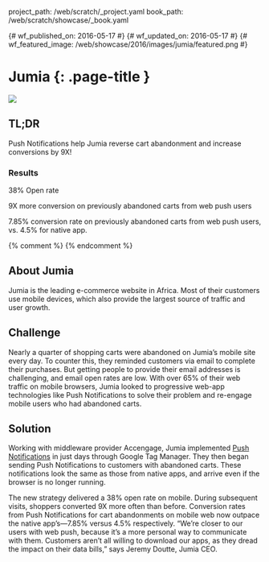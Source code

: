 project_path: /web/scratch/_project.yaml
book_path: /web/scratch/showcase/_book.yaml

{# wf_published_on: 2016-05-17 #}
{# wf_updated_on: 2016-05-17 #}
{# wf_featured_image: /web/showcase/2016/images/jumia/featured.png #}

<link rel="stylesheet" type="text/css" href="/web/scratch/showcase/showcase.css">

# Jumia {: .page-title }

<img src="images/jumia/jumia.png" class="attempt-right">

## TL;DR

Push Notifications help Jumia reverse cart abandonment and increase
conversions by 9X!

### Results

<span class="compare-yes"></span> 38% Open rate

<span class="compare-yes"></span> 9X more conversion on previously abandoned carts from web push users

<span class="compare-yes"></span>7.85% conversion rate on previously abandoned carts from web push users, vs. 4.5% for native app.

{% comment %}
<a hidden class="button button-primary" href="pdfs/jumia.pdf">
  Download PDF Case study
</a>
{% endcomment %}


## About Jumia

Jumia is the leading e-commerce website in Africa. Most of their customers use
mobile devices, which also provide the largest source of traffic and user growth.

## Challenge

Nearly a quarter of shopping carts were abandoned on Jumia’s mobile site
every day. To counter this, they reminded customers via email to complete
their purchases. But getting people to provide their email addresses is
challenging, and email open rates are low. With over 65% of their web traffic
on mobile browsers, Jumia looked to progressive web-app technologies like
Push Notifications to solve their problem and re-engage mobile users who
had abandoned carts.

## Solution

Working with middleware provider Accengage, Jumia implemented [Push
Notifications](/web/fundamentals/getting-started/push-notifications/) in just
days through Google Tag Manager. They then began sending Push Notifications to
customers with abandoned carts. These notifications look the same as those
from native apps, and arrive even if the browser is no longer running.

The new strategy delivered a 38% open rate on mobile. During subsequent
visits, shoppers converted 9X more often than before. Conversion rates from
Push Notifications for cart abandonments on mobile web now outpace the
native app’s—7.85% versus 4.5% respectively. “We’re closer to our users with
web push, because it’s a more personal way to communicate with them.
Customers aren’t all willing to download our apps, as they dread the impact
on their data bills,” says Jeremy Doutte, Jumia CEO.
